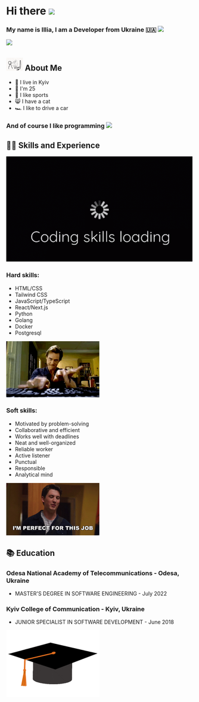 # Hi there <img src="https://github.com/TheDudeThatCode/TheDudeThatCode/blob/master/Assets/Hi.gif" width="35" /> 
### My name is Illia, I am a Developer from Ukraine :ukraine:	<img src="https://github.com/TheDudeThatCode/TheDudeThatCode/blob/master/Assets/Developer.gif" width="45" />

![](https://github.com/itstudentua/itstudentua/blob/main/src/halpern_ukraine_hack.gif?raw=true)


## <img src="https://github.com/itstudentua/itstudentua/blob/main/src/pc-banging.gif" width="45" />  About Me
- :department_store: I live in Kyiv
- :man: I'm 25
- :bicyclist: I like sports
- :smile_cat: I have a cat
- :racing_car: I like to drive a car

### And of course I like programming <img src="https://media.giphy.com/media/WUlplcMpOCEmTGBtBW/giphy.gif" width="50">

## 🧑‍💻 Skills and Experience 
<img src="https://github.com/itstudentua/itstudentua/blob/main/src/gifka.gif" width="500">

### Hard skills:
* HTML/CSS
* Tailwind CSS
* JavaScript/TypeScript
* React/Next.js
* Python
* Golang
* Docker
* Postgresql

<img src="https://github.com/itstudentua/itstudentua/blob/main/src/S0S.gif" width="250">



### Soft skills:
* Motivated by problem-solving
* Collaborative and efficient
* Works well with deadlines
* Neat and well-organized
* Reliable worker
* Active listener
* Punctual
* Responsible
* Analytical mind

<img src="https://github.com/itstudentua/itstudentua/blob/main/src/job.gif" width="250">

   
## 	:books: Education
### Odesa National Academy of Telecommunications - Odesa, Ukraine
   * MASTER'S DEGREE IN SOFTWARE ENGINEERING - July 2022
   
### Kyiv College of Communication - Kyiv, Ukraine
   * JUNIOR SPECIALIST IN SOFTWARE DEVELOPMENT - June 2018

<img src="https://github.com/itstudentua/itstudentua/blob/main/src/bachel.gif" width="250">


